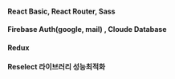 #### React Basic, React Router, Sass
#### Firebase Auth(google, mail) , Cloude Database
#### Redux
#### Reselect 라이브러리 성능최적화
